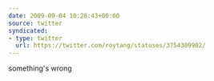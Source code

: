 ```yaml
---
date: 2009-09-04 10:28:43+00:00
source: twitter
syndicated:
- type: twitter
  url: https://twitter.com/roytang/statuses/3754309902/
---
```


something's wrong